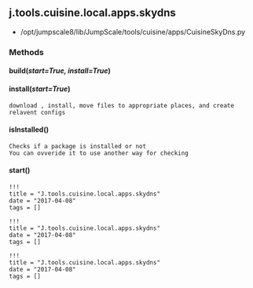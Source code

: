 <!-- toc -->
## j.tools.cuisine.local.apps.skydns

- /opt/jumpscale8/lib/JumpScale/tools/cuisine/apps/CuisineSkyDns.py

### Methods

#### build(*start=True, install=True*) 

#### install(*start=True*) 

```
download , install, move files to appropriate places, and create relavent configs

```

#### isInstalled() 

```
Checks if a package is installed or not
You can ovveride it to use another way for checking

```

#### start() 


```
!!!
title = "J.tools.cuisine.local.apps.skydns"
date = "2017-04-08"
tags = []
```

```
!!!
title = "J.tools.cuisine.local.apps.skydns"
date = "2017-04-08"
tags = []
```

```
!!!
title = "J.tools.cuisine.local.apps.skydns"
date = "2017-04-08"
tags = []
```
